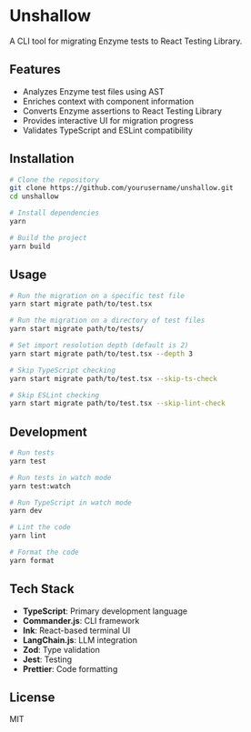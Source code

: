 # Unshallow

A CLI tool for migrating Enzyme tests to React Testing Library.

## Features

- Analyzes Enzyme test files using AST
- Enriches context with component information
- Converts Enzyme assertions to React Testing Library
- Provides interactive UI for migration progress
- Validates TypeScript and ESLint compatibility

## Installation

```bash
# Clone the repository
git clone https://github.com/yourusername/unshallow.git
cd unshallow

# Install dependencies
yarn

# Build the project
yarn build
```

## Usage

```bash
# Run the migration on a specific test file
yarn start migrate path/to/test.tsx

# Run the migration on a directory of test files
yarn start migrate path/to/tests/

# Set import resolution depth (default is 2)
yarn start migrate path/to/test.tsx --depth 3

# Skip TypeScript checking
yarn start migrate path/to/test.tsx --skip-ts-check

# Skip ESLint checking
yarn start migrate path/to/test.tsx --skip-lint-check
```

## Development

```bash
# Run tests
yarn test

# Run tests in watch mode
yarn test:watch

# Run TypeScript in watch mode
yarn dev

# Lint the code
yarn lint

# Format the code
yarn format
```

## Tech Stack

- **TypeScript**: Primary development language
- **Commander.js**: CLI framework
- **Ink**: React-based terminal UI
- **LangChain.js**: LLM integration
- **Zod**: Type validation
- **Jest**: Testing
- **Prettier**: Code formatting

## License

MIT
